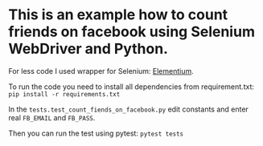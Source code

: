 # This is an example how to count friends on facebook using Selenium WebDriver and Python. 
For less code I used wrapper for Selenium: [Elementium](https://github.com/actmd/elementium).


To run the code you need to install all dependencies from requirement.txt:
`pip install -r requirements.txt`

In the `tests.test_count_fiends_on_facebook.py` edit constants and enter real `FB_EMAIL` and `FB_PASS`.

Then you can run the test using pytest:
`pytest tests`